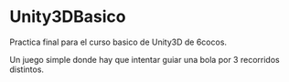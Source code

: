 # Unity3DBasico

Practica final para el curso basico de Unity3D de 6cocos.

Un juego simple donde hay que intentar guiar una bola por 3 recorridos distintos.
